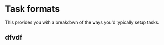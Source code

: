 # Task formats

This provides you with a breakdown of the ways you'd typically setup tasks.

## dfvdf
